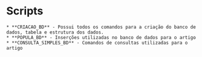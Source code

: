 # Scripts

    * **CRIACAO_BD** - Possui todos os comandos para a criação do banco de dados, tabela e estrutura dos dados.
    * **POPULA_BD** - Inserções utilizadas no banco de dados para o artigo
    * **CONSULTA_SIMPLES_BD** - Comandos de consultas utilizadas para o artigo